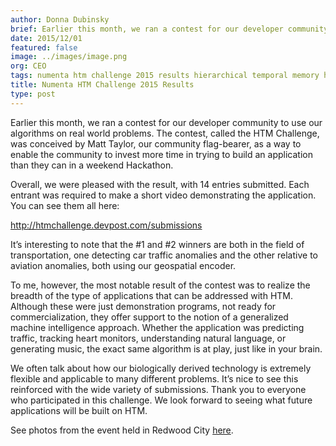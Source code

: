 ```yaml
---
author: Donna Dubinsky
brief: Earlier this month, we ran a contest for our developer community to use our algorithms on real world problems.  The contest, called the HTM Challenge, was conceived by Matt Taylor, our community flag-bearer, as a way to enable the
date: 2015/12/01
featured: false
image: ../images/image.png
org: CEO
tags: numenta htm challenge 2015 results hierarchical temporal memory hackathon nupic open source project intelligent applications
title: Numenta HTM Challenge 2015 Results
type: post
---
```


Earlier this month, we ran a contest for our developer community to use our
algorithms on real world problems.  The contest, called the HTM Challenge, was
conceived by Matt Taylor, our community flag-bearer, as a way to enable the
community to invest more time in trying to build an application than they can in
a weekend Hackathon.

Overall, we were pleased with the result, with 14 entries submitted.  Each
entrant was required to make a short video demonstrating the application.  You
can see them all here:

http://htmchallenge.devpost.com/submissions

It’s interesting to note that the #1 and #2 winners are both in the field of
transportation, one detecting car traffic anomalies and the other relative to
aviation anomalies, both using our geospatial encoder.

To me, however, the most notable result of the contest was to realize the
breadth of the type of applications that can be addressed with HTM.  Although
these were just demonstration programs, not ready for commercialization, they
offer support to the notion of a generalized machine intelligence approach.
Whether the application was predicting traffic, tracking heart monitors,
understanding natural language, or generating music, the exact same algorithm is
at play, just like in your brain.

We often talk about how our biologically derived technology is extremely
flexible and applicable to many different problems. It’s nice to see this
reinforced with the wide variety of submissions. Thank you to everyone who
participated in this challenge. We look forward to seeing what future
applications will be built on HTM.

See photos from the event held in Redwood City
[here](https://www.facebook.com/media/set/?set=a.10154222101422119.1073741834.321559142118&type=3).
